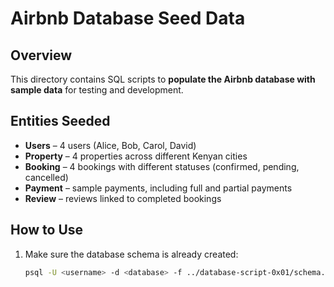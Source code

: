 # Airbnb Database Seed Data

## Overview
This directory contains SQL scripts to **populate the Airbnb database with sample data** for testing and development.

## Entities Seeded

- **Users** – 4 users (Alice, Bob, Carol, David)  
- **Property** – 4 properties across different Kenyan cities  
- **Booking** – 4 bookings with different statuses (confirmed, pending, cancelled)  
- **Payment** – sample payments, including full and partial payments  
- **Review** – reviews linked to completed bookings  

## How to Use

1. Make sure the database schema is already created:
   ```bash
   psql -U <username> -d <database> -f ../database-script-0x01/schema.sql
